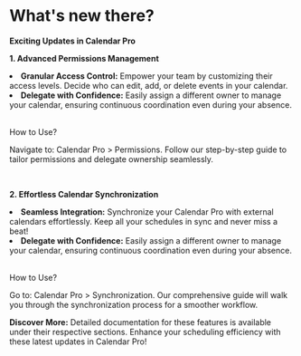 # What's new there?

<p class="no-margin"><b>Exciting Updates in Calendar Pro</b></p>

<p><b>1. Advanced Permissions Management</b></p> 
<li><b>Granular Access Control:</b> Empower your team by customizing their access levels. Decide who can edit, add, or delete events in your calendar.</li>
<li><b>Delegate with Confidence:</b> Easily assign a different owner to manage your calendar, ensuring continuous coordination even during your absence.</li>
</br>
<p>How to Use?</p>

<p>Navigate to: Calendar Pro > Permissions.
Follow our step-by-step guide to tailor permissions and delegate ownership seamlessly.</p>
</br>
<p><b>2. Effortless Calendar Synchronization</b></p> 
<li><b>Seamless Integration:</b> Synchronize your Calendar Pro with external calendars effortlessly. Keep all your schedules in sync and never miss a beat!</li>
<li><b>Delegate with Confidence:</b> Easily assign a different owner to manage your calendar, ensuring continuous coordination even during your absence.</li>
</br>
<p>How to Use?</p>

<p>Go to: Calendar Pro > Synchronization.
Our comprehensive guide will walk you through the synchronization process for a smoother workflow.</p>

<p><b>Discover More:</b>
Detailed documentation for these features is available under their respective sections. Enhance your scheduling efficiency with these latest updates in Calendar Pro!</p>

<Intercom />
<Clarity />
<GoogleAnalytics />